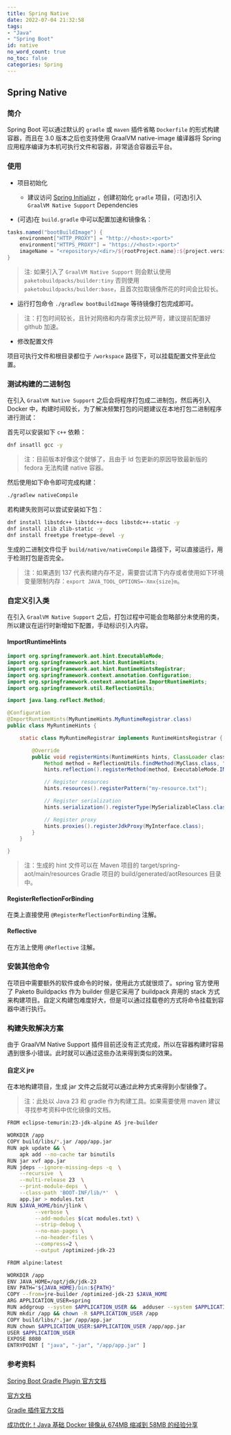 ```yaml
---
title: Spring Native
date: 2022-07-04 21:32:58
tags:
- "Java"
- "Spring Boot"
id: native
no_word_count: true
no_toc: false
categories: Spring
---
```


## Spring Native

### 简介

Spring Boot 可以通过默认的 `gradle` 或 `maven` 插件省略 `Dockerfile` 的形式构建容器，而且在 3.0 版本之后也支持使用 GraalVM native-image 编译器将 Spring 应用程序编译为本机可执行文件和容器，非常适合容器云平台。

### 使用

- 项目初始化
  - 建议访问 [Spring Initializr](https://start.spring.io/) ，创建初始化 `gradle` 项目，(可选)引入 `GraalVM Native Support` Dependencies

- (可选)在 `build.gradle` 中可以配置加速和镜像名：

```groovy
tasks.named("bootBuildImage") {
    environment["HTTP_PROXY"] = "http://<host>:<port>"
    environment["HTTPS_PROXY"] = "https://<host>:<port>"
    imageName = "<repository>/<dir>/${rootProject.name}:${project.version}"
}
```

> 注: 如果引入了 `GraalVM Native Support` 则会默认使用 `paketobuildpacks/builder:tiny` 否则使用 `paketobuildpacks/builder:base`，且首次拉取镜像所花的时间会比较长。

- 运行打包命令 `./gradlew bootBuildImage` 等待镜像打包完成即可。

> 注：打包时间较长，且针对网络和内存需求比较严苛，建议提前配置好 github 加速。

- 修改配置文件

项目可执行文件和根目录都位于 `/workspace` 路径下，可以挂载配置文件至此位置。

### 测试构建的二进制包

在引入 `GraalVM Native Support` 之后会将程序打包成二进制包，然后再引入 Docker 中，构建时间较长，为了解决频繁打包的问题建议在本地打包二进制程序进行测试：

首先可以安装如下 `c++` 依赖：

```bash
dnf insatll gcc -y
```

> 注：目前版本好像这个就够了，且由于 ld 包更新的原因导致最新版的 fedora 无法构建 native 容器。


然后使用如下命令即可完成构建：

```bash
./gradlew nativeCompile
```

若构建失败则可以尝试安装如下包：

```bash
dnf install libstdc++ libstdc++-docs libstdc++-static -y
dnf install zlib zlib-static -y
dnf install freetype freetype-devel -y
```

生成的二进制文件位于 `build/native/nativeCompile` 路径下，可以直接运行，用于检测打包是否完全。

> 注：如果遇到 137 代表构建内存不足，需要尝试清下内存或者使用如下环境变量限制内存：`export JAVA_TOOL_OPTIONS=-Xmx{size}m`。

### 自定义引入类

在引入 `GraalVM Native Support` 之后，打包过程中可能会忽略部分未使用的类，所以建议在运行时新增如下配置，手动标识引入内容。

#### ImportRuntimeHints

```java
import org.springframework.aot.hint.ExecutableMode;
import org.springframework.aot.hint.RuntimeHints;
import org.springframework.aot.hint.RuntimeHintsRegistrar;
import org.springframework.context.annotation.Configuration;
import org.springframework.context.annotation.ImportRuntimeHints;
import org.springframework.util.ReflectionUtils;

import java.lang.reflect.Method;

@Configuration
@ImportRuntimeHints(MyRuntimeHints.MyRuntimeRegistrar.class)
public class MyRuntimeHints {

    static class MyRuntimeRegistrar implements RuntimeHintsRegistrar {

        @Override
        public void registerHints(RuntimeHints hints, ClassLoader classLoader) {
            Method method = ReflectionUtils.findMethod(MyClass.class, "sayHello", String.class);
            hints.reflection().registerMethod(method, ExecutableMode.INVOKE);

            // Register resources
            hints.resources().registerPattern("my-resource.txt");

            // Register serialization
            hints.serialization().registerType(MySerializableClass.class);

            // Register proxy
            hints.proxies().registerJdkProxy(MyInterface.class);
        }
    }

}
```

> 注：生成的 hint 文件可以在 Maven 项目的 target/spring-aot/main/resources Gradle 项目的 build/generated/aotResources 目录中。

#### RegisterReflectionForBinding

在类上直接使用 `@RegisterReflectionForBinding` 注解。

#### Reflective

在方法上使用 `@Reflective` 注解。

### 安装其他命令

在项目中需要额外的软件或命令的时候，使用此方式就很烦了。spring 官方使用了 Paketo Buildpacks 作为 builder 但是它采用了 buildpack 弃用的 stack 方式来构建项目。自定义构建包难度好大，但是可以通过挂载卷的方式将命令挂载到容器中进行执行。



### 构建失败解决方案

由于 GraalVM Native Support 插件目前还没有正式完成，所以在容器构建时容易遇到很多小错误。此时就可以通过这些办法来得到类似的效果。

#### 自定义 jre

在本地构建项目，生成 jar 文件之后就可以通过此种方式来得到小型镜像了。

> 注：此处以 Java 23 和 gradle 作为构建工具。如果需要使用 maven 建议寻找参考资料中优化镜像的文档。

```bash
FROM eclipse-temurin:23-jdk-alpine AS jre-builder

WORKDIR /app
COPY build/libs/*.jar /app/app.jar
RUN apk update && \
    apk add --no-cache tar binutils
RUN jar xvf app.jar
RUN jdeps --ignore-missing-deps -q  \
    --recursive  \
    --multi-release 23  \
    --print-module-deps  \
    --class-path 'BOOT-INF/lib/*'  \
    app.jar > modules.txt
RUN $JAVA_HOME/bin/jlink \
         --verbose \
         --add-modules $(cat modules.txt) \
         --strip-debug \
         --no-man-pages \
         --no-header-files \
         --compress=2 \
         --output /optimized-jdk-23

FROM alpine:latest

WORKDIR /app
ENV JAVA_HOME=/opt/jdk/jdk-23
ENV PATH="${JAVA_HOME}/bin:${PATH}"
COPY --from=jre-builder /optimized-jdk-23 $JAVA_HOME
ARG APPLICATION_USER=spring
RUN addgroup --system $APPLICATION_USER &&  adduser --system $APPLICATION_USER --ingroup $APPLICATION_USER
RUN mkdir /app && chown -R $APPLICATION_USER /app
COPY build/libs/*.jar /app/app.jar
RUN chown $APPLICATION_USER:$APPLICATION_USER /app/app.jar
USER $APPLICATION_USER
EXPOSE 8080
ENTRYPOINT [ "java", "-jar", "/app/app.jar" ]
```

### 参考资料

[Spring Boot Gradle Plugin 官方文档](https://docs.spring.io/spring-boot/docs/current/gradle-plugin/reference/htmlsingle/)

[官方文档](https://docs.spring.io/spring-boot/docs/current/reference/html/native-image.html)

[Gradle 插件官方文档](https://graalvm.github.io/native-build-tools/latest/gradle-plugin.html)

[成功优化！Java 基础 Docker 镜像从 674MB 缩减到 58MB 的经验分享](https://mp.weixin.qq.com/s/3Tzc4QyC8_5wiWqA73htQw)
